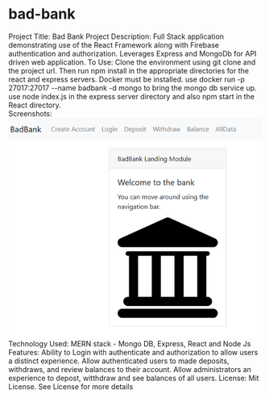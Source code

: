 # bad-bank
Project Title: Bad Bank Project
Description:  Full Stack application demonstrating use of the React Framework along with Firebase authentication and authorization.  Leverages Express and MongoDb for API driven web application.
To Use:  Clone the environment using git clone and the project url.  Then run npm install in the appropriate directories for the react and express servers.  Docker must be installed.  use docker run -p 27017:27017 --name badbank -d mongo to bring the mongo db service up.  use node index.js in the express server directory and also npm start in the React directory.  
Screenshots: <img src="https://github.com/ewbandera/bad-bank/blob/main/public/Desktop.png" alt="application screenshot" />
Technology Used:  MERN stack - Mongo DB, Express, React and Node Js
Features: Ability to Login with authenticate and authorization to allow users a distinct experience.  Allow authenticated users to made deposits, withdraws, and review balances to their account.  Allow administrators an experience to depost, witthdraw and see balances of all users.
License:  Mit License.  See License for more details
